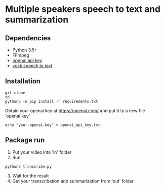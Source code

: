 # Multiple speakers speech to text and summarization

## Dependencies

- Python 3.5+
- FFmpeg
- [openai api key](https://openai.com/)
- [vosk speech to text](https://github.com/format37/stt/tree/main/vosk_cpu)

## Installation
```
git clone 
cd 
python3 -m pip install -r requirements.txt
```
Obtain your openai key at https://openai.com/
and put it to a new file 'openai.key'
```
echo "your-openai-key" > openai_api_key.txt
```

## Package run
1. Put your video into 'in' folder  
2. Run:
```
python3 transcribe.py
```
3. Wait for the result
4. Get your transcribation and summarization from 'out' folder
